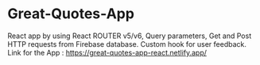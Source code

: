 ﻿# Great-Quotes-App
React app by using React ROUTER v5/v6, Query parameters, Get and Post HTTP requests from Firebase database. Custom hook for user feedback.
Link for the App : https://great-quotes-app-react.netlify.app/
